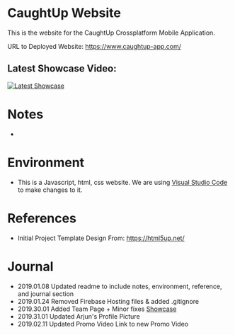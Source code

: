 # CaughtUp Website

This is the website for the CaughtUp Crossplatform Mobile Application. 

URL to Deployed Website: https://www.caughtup-app.com/

## Latest Showcase Video: 
[![Latest Showcase](https://img.youtube.com/vi/LMfPok8pVs0/0.jpg)](https://www.youtube.com/watch?v=LMfPok8pVs0)

# Notes
- 

# Environment
- This is a Javascript, html, css website. We are using [Visual Studio Code](https://code.visualstudio.com/) to make changes to it.

# References
- Initial Project Template Design From: https://html5up.net/

# Journal
- 2019.01.08 Updated readme to include notes, environment, reference, and journal section
- 2019.01.24 Removed Firebase Hosting files & added .gitignore
- 2019.30.01 Added Team Page + Minor fixes [Showcase](https://www.youtube.com/watch?v=LMfPok8pVs0&feature=youtu.be)
- 2019.31.01 Updated Arjun's Profile Picture
- 2019.02.11 Updated Promo Video Link to new Promo Video
